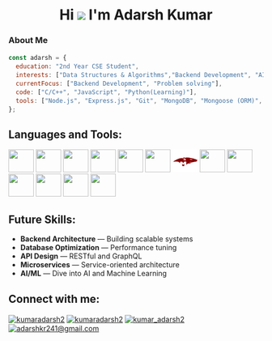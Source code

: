 <div align="center">
  
#  Hi <img src="https://media.giphy.com/media/hvRJCLFzcasrR4ia7z/giphy.gif" width="30px"/> I'm Adarsh Kumar



</div>

<!-- <img src="https://media.giphy.com/media/VgCDAzcKvsR6OM0uWg/giphy.gif" width="50"> -->

### About Me 

```javascript
const adarsh = {
  education: "2nd Year CSE Student",
  interests: ["Data Structures & Algorithms","Backend Development", "AI & Machine learning"],
  currentFocus: ["Backend Development", "Problem solving"],
  code: ["C/C++", "JavaScript", "Python(Learning)"],
  tools: ["Node.js", "Express.js", "Git", "MongoDB", "Mongoose (ORM)", "REST APIs"],
};
```

<h2 align="left">Languages and Tools:</h3>
<p align="left">
  <img src="https://cdn.jsdelivr.net/gh/devicons/devicon/icons/c/c-original.svg" width="50" height="45"/>
  <img src="https://cdn.jsdelivr.net/gh/devicons/devicon/icons/cplusplus/cplusplus-original.svg" width="50" height="45"/>
  <img src="https://cdn.jsdelivr.net/gh/devicons/devicon/icons/javascript/javascript-original.svg" width="50" height="45"/>
  <img src="https://cdn.jsdelivr.net/gh/devicons/devicon/icons/nodejs/nodejs-original.svg" width="50" height="45"/>
  <img src="https://cdn.jsdelivr.net/gh/devicons/devicon/icons/express/express-original.svg" width="50" height="45"/>
  <img src="https://cdn.jsdelivr.net/gh/devicons/devicon/icons/mongodb/mongodb-original.svg" width="50" height="45"/>
  <img src="https://raw.githubusercontent.com/github/explore/80688e429a7d4ef2fca1e82350fe8e3517d3494d/topics/mongoose/mongoose.png" width="50" height="45"/>
  <img src="https://cdn.jsdelivr.net/gh/devicons/devicon/icons/git/git-original.svg" width="50" height="45"/>
  <img src="https://cdn.jsdelivr.net/gh/devicons/devicon/icons/github/github-original.svg" width="50" height="45"/>
  <img src="https://cdn.jsdelivr.net/gh/devicons/devicon/icons/vscode/vscode-original.svg" width="50" height="45"/> 
  <img src="https://www.vectorlogo.zone/logos/getpostman/getpostman-icon.svg" width="50" height="45"/>
  <img src="https://cdn.jsdelivr.net/gh/devicons/devicon/icons/linux/linux-original.svg" width="50" height="45"/>
  <img src="https://cdn.jsdelivr.net/gh/devicons/devicon/icons/vim/vim-original.svg" width="50" height="45"/>
</p>


<!---
### 📰 news application
> built an intelligent news aggregator with real-time updates and ai-driven content curation

* leveraged news apis to fetch current events
* integrated ai for personalized article recommendations
* created responsive ui for seamless experience across devices

--->


<h2 align="left">Future Skills:</h3>

- **Backend Architecture** — Building scalable systems
- **Database Optimization** — Performance tuning
- **API Design** — RESTful and GraphQL
- **Microservices** — Service-oriented architecture
- **AI/ML** — Dive into AI and Machine Learning


<!-- ## 📊 github stats

<div align="center">
  <img src="https://github-readme-stats.vercel.app/api?username=kumaradarsh2&show_icons=true&theme=radical" alt="github stats" />
  <img src="https://github-readme-streak-stats.herokuapp.com/?user=kumaradarsh2&theme=radical" alt="github streak" />
</div>

<div align="center">
  <img src="https://komarev.com/ghpvc/?username=kumaradarsh2&color=blueviolet&style=flat-square" alt="profile views" />
</div> -->

<h2 align="left">Connect with me:</h3>
<p align="left">

<a href="https://leetcode.com/u/kumaradarsh2" target="_blank"><img align="center" src="https://raw.githubusercontent.com/rahuldkjain/github-profile-readme-generator/master/src/images/icons/Social/leet-code.svg" alt="kumaradarsh2" height="45" width="55" /></a>
<a href="https://linkedin.com/in/kumaradarsh2" target="_blank"><img align="center" src="https://raw.githubusercontent.com/rahuldkjain/github-profile-readme-generator/master/src/images/icons/Social/linked-in-alt.svg" alt="kumaradarsh2" height="45" width="55" /></a>
<a href="https://twitter.com/kumar_adarsh2" target="_blank"><img align="center" src="https://raw.githubusercontent.com/rahuldkjain/github-profile-readme-generator/master/src/images/icons/Social/twitter.svg" alt="kumar_adarsh2" height="45" width="55" /></a>
<a href="mailto:adarshkr241@gmail.com" target="_blank"><img align="center" src="https://cdn.jsdelivr.net/npm/simple-icons@3.0.1/icons/gmail.svg" alt="adarshkr241@gmail.com" height="45" width="55" /></a>
</p>